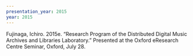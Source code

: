 ```yaml
---
presentation_year: 2015
year: 2015
---
```


Fujinaga, Ichiro. 2015e. “Research Program of the Distributed Digital Music Archives and Libraries Laboratory.” Presented at the Oxford eResearch Centre Seminar, Oxford, July 28.